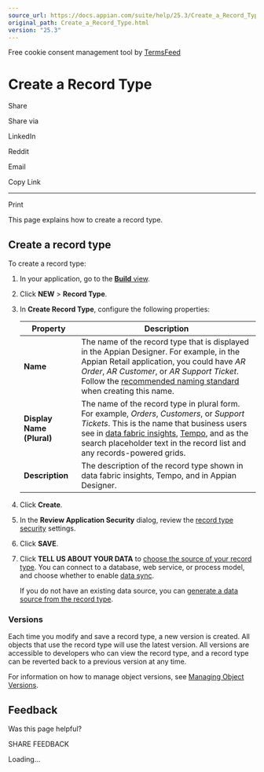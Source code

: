 ```yaml
---
source_url: https://docs.appian.com/suite/help/25.3/Create_a_Record_Type.html
original_path: Create_a_Record_Type.html
version: "25.3"
---
```


Free cookie consent management tool by [TermsFeed](https://www.termsfeed.com/)

# Create a Record Type

Share

Share via

LinkedIn

Reddit

Email

Copy Link

* * *

Print

This page explains how to create a record type.

## Create a record type

To create a record type:

1.  In your application, go to the [**Build** view](build-view.html).
2.  Click **NEW** > **Record Type**.
3.  In **Create Record Type**, configure the following properties:

    | Property | Description |
    | --- | --- |
    | **Name** | The name of the record type that is displayed in the Appian Designer. For example, in the Appian Retail application, you could have _AR Order_, _AR Customer_, or _AR Support Ticket_. Follow the [recommended naming standard](Standard_Object_Names.html#data-objects) when creating this name. |
    | **Display Name (Plural)** | The name of the record type in plural form. For example, _Orders_, _Customers_, or _Support Tickets_. This is the name that business users see in [data fabric insights](allow-users-to-build-reports.html), [Tempo](Using_the_Records_Tab.html#tempo), and as the search placeholder text in the record list and any records-powered grids. |
    | **Description** | The description of the record type shown in data fabric insights, Tempo, and in Appian Designer. |

4.  Click **Create**.
5.  In the **Review Application Security** dialog, review the [record type security](record-security.html) settings.
6.  Click **SAVE**.
7.  Click **TELL US ABOUT YOUR DATA** to [choose the source of your record type](configure-record-data-source.html). You can connect to a database, web service, or process model, and choose whether to enable [data sync](about-data-sync.html).

    If you do not have an existing data source, you can [generate a data source from the record type](create-record-data-source.html).

### Versions

Each time you modify and save a record type, a new version is created. All objects that use the record type will use the latest version. All versions are accessible to developers who can view the record type, and a record type can be reverted back to a previous version at any time.

For information on how to manage object versions, see [Managing Object Versions](Managing_Object_Versions.html).

## Feedback

Was this page helpful?

SHARE FEEDBACK

Loading...